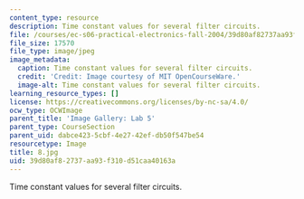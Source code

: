 ```yaml
---
content_type: resource
description: Time constant values for several filter circuits.
file: /courses/ec-s06-practical-electronics-fall-2004/39d80af82737aa93f310d51caa40163a_8.jpg
file_size: 17570
file_type: image/jpeg
image_metadata:
  caption: Time constant values for several filter circuits.
  credit: 'Credit: Image courtesy of MIT OpenCourseWare.'
  image-alt: Time constant values for several filter circuits.
learning_resource_types: []
license: https://creativecommons.org/licenses/by-nc-sa/4.0/
ocw_type: OCWImage
parent_title: 'Image Gallery: Lab 5'
parent_type: CourseSection
parent_uid: dabce423-5cbf-4e27-42ef-db50f547be54
resourcetype: Image
title: 8.jpg
uid: 39d80af8-2737-aa93-f310-d51caa40163a
---
```

Time constant values for several filter circuits.